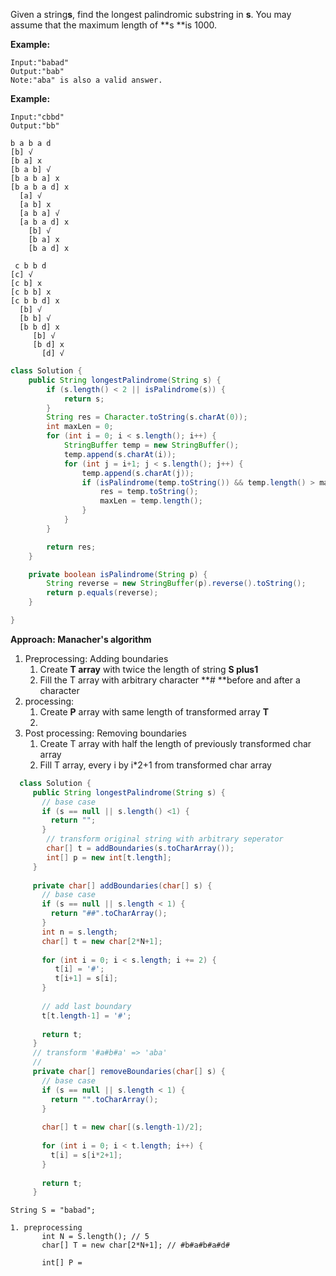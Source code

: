 Given a string**s**, find the longest palindromic substring in **s**. You may assume that the maximum length of **s **is 1000.

**Example:**

```
Input:"babad"
Output:"bab"
Note:"aba" is also a valid answer.
```

**Example:**

```
Input:"cbbd"
Output:"bb"
```

```
b a b a d
[b] √
[b a] x
[b a b] √
[b a b a] x
[b a b a d] x 
  [a] √
  [a b] x
  [a b a] √
  [a b a d] x
    [b] √
    [b a] x
    [b a d] x

 c b b d
[c] √
[c b] x
[c b b] x
[c b b d] x
  [b] √
  [b b] √
  [b b d] x
     [b] √
     [b d] x
       [d] √
```

```java
class Solution {
    public String longestPalindrome(String s) {
        if (s.length() < 2 || isPalindrome(s)) {
            return s;
        }
        String res = Character.toString(s.charAt(0));
        int maxLen = 0;
        for (int i = 0; i < s.length(); i++) {
            StringBuffer temp = new StringBuffer();
            temp.append(s.charAt(i));
            for (int j = i+1; j < s.length(); j++) {
                temp.append(s.charAt(j));
                if (isPalindrome(temp.toString()) && temp.length() > maxLen) {
                    res = temp.toString();
                    maxLen = temp.length();
                } 
            } 
        }

        return res;
    }

    private boolean isPalindrome(String p) {
        String reverse = new StringBuffer(p).reverse().toString();
        return p.equals(reverse);
    }

}
```

**Approach: Manacher's algorithm**

1. Preprocessing:  Adding boundaries
   1. Create **T array** with twice the length of string **S **plus**1**
   2. Fill the T array with arbitrary character **\# **before and after a character
2. processing: 
   1. Create **P** array with same length of transformed array **T**
   2. 
3. Post processing: Removing boundaries
   1. Create T array with half the length of previously transformed char array
   2. Fill T array, every i by  i\*2+1 from transformed char array

```java
  class Solution {
     public String longestPalindrome(String s) {
       // base case
       if (s == null || s.length() <1) {
         return "";
       }
        // transform original string with arbitrary seperator      
        char[] t = addBoundaries(s.toCharArray());
        int[] p = new int[t.length];         
     }
     
     private char[] addBoundaries(char[] s) {
       // base case
       if (s == null || s.length < 1) {
         return "##".toCharArray();
       }
       int n = s.length;
       char[] t = new char[2*N+1];
       
       for (int i = 0; i < s.length; i += 2) {
          t[i] = '#';
          t[i+1] = s[i];
       }
       
       // add last boundary
       t[t.length-1] = '#';
       
       return t;
     }
     // transform '#a#b#a' => 'aba'
     // 
     private char[] removeBoundaries(char[] s) {
       // base case
       if (s == null || s.length < 1) {
         return "".toCharArray();
       }
       
       char[] t = new char[(s.length-1)/2];
       
       for (int i = 0; i < t.length; i++) {
         t[i] = s[i*2+1];
       }
       
       return t;
     }
```

```
String S = "babad";

1. preprocessing
       int N = S.length(); // 5
       char[] T = new char[2*N+1]; // #b#a#b#a#d#
       
       int[] P = 
      
```



